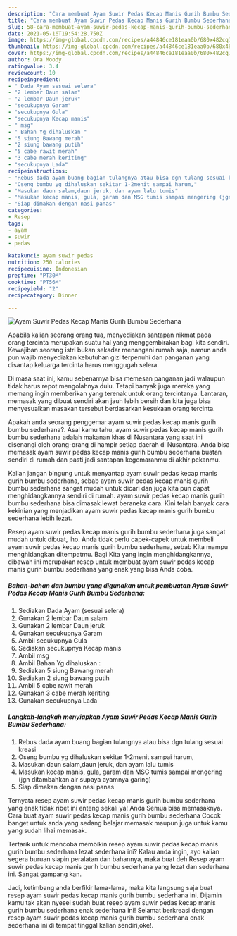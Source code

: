 ```yaml
---
description: "Cara membuat Ayam Suwir Pedas Kecap Manis Gurih Bumbu Sederhana Sederhana dan Mudah Dibuat"
title: "Cara membuat Ayam Suwir Pedas Kecap Manis Gurih Bumbu Sederhana Sederhana dan Mudah Dibuat"
slug: 58-cara-membuat-ayam-suwir-pedas-kecap-manis-gurih-bumbu-sederhana-sederhana-dan-mudah-dibuat
date: 2021-05-16T19:54:28.750Z
image: https://img-global.cpcdn.com/recipes/a44846ce181eaa0b/680x482cq70/ayam-suwir-pedas-kecap-manis-gurih-bumbu-sederhana-foto-resep-utama.jpg
thumbnail: https://img-global.cpcdn.com/recipes/a44846ce181eaa0b/680x482cq70/ayam-suwir-pedas-kecap-manis-gurih-bumbu-sederhana-foto-resep-utama.jpg
cover: https://img-global.cpcdn.com/recipes/a44846ce181eaa0b/680x482cq70/ayam-suwir-pedas-kecap-manis-gurih-bumbu-sederhana-foto-resep-utama.jpg
author: Ora Moody
ratingvalue: 3.4
reviewcount: 10
recipeingredient:
- " Dada Ayam sesuai selera"
- "2 lembar Daun salam"
- "2 lembar Daun jeruk"
- "secukupnya Garam"
- "secukupnya Gula"
- "secukupnya Kecap manis"
- " msg"
- " Bahan Yg dihaluskan "
- "5 siung Bawang merah"
- "2 siung bawang putih"
- "5 cabe rawit merah"
- "3 cabe merah keriting"
- "secukupnya Lada"
recipeinstructions:
- "Rebus dada ayam buang bagian tulangnya atau bisa dgn tulang sesuai kreasi"
- "Oseng bumbu yg dihaluskan sekitar 1-2menit sampai harum,"
- "Masukan daun salam,daun jeruk, dan ayam lalu tumis"
- "Masukan kecap manis, gula, garam dan MSG tumis sampai mengering (jgn ditambahkan air supaya ayamnya garing)"
- "Siap dimakan dengan nasi panas"
categories:
- Resep
tags:
- ayam
- suwir
- pedas

katakunci: ayam suwir pedas 
nutrition: 250 calories
recipecuisine: Indonesian
preptime: "PT30M"
cooktime: "PT56M"
recipeyield: "2"
recipecategory: Dinner

---
```



![Ayam Suwir Pedas Kecap Manis Gurih Bumbu Sederhana](https://img-global.cpcdn.com/recipes/a44846ce181eaa0b/680x482cq70/ayam-suwir-pedas-kecap-manis-gurih-bumbu-sederhana-foto-resep-utama.jpg)

Apabila kalian seorang orang tua, menyediakan santapan nikmat pada orang tercinta merupakan suatu hal yang menggembirakan bagi kita sendiri. Kewajiban seorang istri bukan sekadar menangani rumah saja, namun anda pun wajib menyediakan kebutuhan gizi terpenuhi dan panganan yang disantap keluarga tercinta harus menggugah selera.

Di masa  saat ini, kamu sebenarnya bisa memesan panganan jadi walaupun tidak harus repot mengolahnya dulu. Tetapi banyak juga mereka yang memang ingin memberikan yang terenak untuk orang tercintanya. Lantaran, memasak yang dibuat sendiri akan jauh lebih bersih dan kita juga bisa menyesuaikan masakan tersebut berdasarkan kesukaan orang tercinta. 



Apakah anda seorang penggemar ayam suwir pedas kecap manis gurih bumbu sederhana?. Asal kamu tahu, ayam suwir pedas kecap manis gurih bumbu sederhana adalah makanan khas di Nusantara yang saat ini disenangi oleh orang-orang di hampir setiap daerah di Nusantara. Anda bisa memasak ayam suwir pedas kecap manis gurih bumbu sederhana buatan sendiri di rumah dan pasti jadi santapan kegemaranmu di akhir pekanmu.

Kalian jangan bingung untuk menyantap ayam suwir pedas kecap manis gurih bumbu sederhana, sebab ayam suwir pedas kecap manis gurih bumbu sederhana sangat mudah untuk dicari dan juga kita pun dapat menghidangkannya sendiri di rumah. ayam suwir pedas kecap manis gurih bumbu sederhana bisa dimasak lewat beraneka cara. Kini telah banyak cara kekinian yang menjadikan ayam suwir pedas kecap manis gurih bumbu sederhana lebih lezat.

Resep ayam suwir pedas kecap manis gurih bumbu sederhana juga sangat mudah untuk dibuat, lho. Anda tidak perlu capek-capek untuk membeli ayam suwir pedas kecap manis gurih bumbu sederhana, sebab Kita mampu menghidangkan ditempatmu. Bagi Kita yang ingin menghidangkannya, dibawah ini merupakan resep untuk membuat ayam suwir pedas kecap manis gurih bumbu sederhana yang enak yang bisa Anda coba.

<!--inarticleads1-->

##### Bahan-bahan dan bumbu yang digunakan untuk pembuatan Ayam Suwir Pedas Kecap Manis Gurih Bumbu Sederhana:

1. Sediakan  Dada Ayam (sesuai selera)
1. Gunakan 2 lembar Daun salam
1. Gunakan 2 lembar Daun jeruk
1. Gunakan secukupnya Garam
1. Ambil secukupnya Gula
1. Sediakan secukupnya Kecap manis
1. Ambil  msg
1. Ambil  Bahan Yg dihaluskan :
1. Sediakan 5 siung Bawang merah
1. Sediakan 2 siung bawang putih
1. Ambil 5 cabe rawit merah
1. Gunakan 3 cabe merah keriting
1. Gunakan secukupnya Lada




<!--inarticleads2-->

##### Langkah-langkah menyiapkan Ayam Suwir Pedas Kecap Manis Gurih Bumbu Sederhana:

1. Rebus dada ayam buang bagian tulangnya atau bisa dgn tulang sesuai kreasi
1. Oseng bumbu yg dihaluskan sekitar 1-2menit sampai harum,
1. Masukan daun salam,daun jeruk, dan ayam lalu tumis
1. Masukan kecap manis, gula, garam dan MSG tumis sampai mengering (jgn ditambahkan air supaya ayamnya garing)
1. Siap dimakan dengan nasi panas




Ternyata resep ayam suwir pedas kecap manis gurih bumbu sederhana yang enak tidak ribet ini enteng sekali ya! Anda Semua bisa memasaknya. Cara buat ayam suwir pedas kecap manis gurih bumbu sederhana Cocok banget untuk anda yang sedang belajar memasak maupun juga untuk kamu yang sudah lihai memasak.

Tertarik untuk mencoba membikin resep ayam suwir pedas kecap manis gurih bumbu sederhana lezat sederhana ini? Kalau anda ingin, ayo kalian segera buruan siapin peralatan dan bahannya, maka buat deh Resep ayam suwir pedas kecap manis gurih bumbu sederhana yang lezat dan sederhana ini. Sangat gampang kan. 

Jadi, ketimbang anda berfikir lama-lama, maka kita langsung saja buat resep ayam suwir pedas kecap manis gurih bumbu sederhana ini. Dijamin kamu tak akan nyesel sudah buat resep ayam suwir pedas kecap manis gurih bumbu sederhana enak sederhana ini! Selamat berkreasi dengan resep ayam suwir pedas kecap manis gurih bumbu sederhana enak sederhana ini di tempat tinggal kalian sendiri,oke!.

